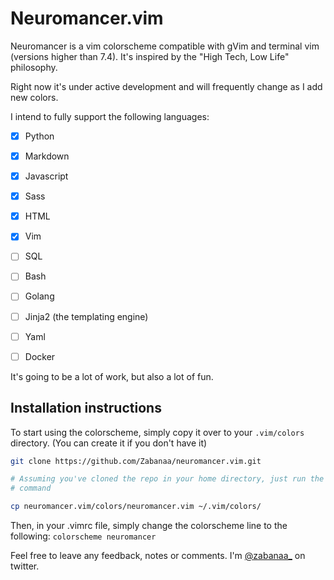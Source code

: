 # Neuromancer.vim

Neuromancer is a vim colorscheme compatible with gVim and terminal vim (versions
higher than 7.4). It's inspired by the "High Tech, Low Life" philosophy.

Right now it's under active development and will frequently change as I add new
colors.

I intend to fully support the following languages:

- [x] Python
- [x] Markdown
- [x] Javascript
- [x] Sass
- [x] HTML
- [x] Vim

- [ ] SQL
- [ ] Bash
- [ ] Golang

- [ ] Jinja2 (the templating engine)
- [ ] Yaml
- [ ] Docker

It's going to be a lot of work, but also a lot of fun.

## Installation instructions

To start using the colorscheme, simply copy it over to your `.vim/colors`
directory. (You can create it if you don't have it)

```bash
git clone https://github.com/Zabanaa/neuromancer.vim.git

# Assuming you've cloned the repo in your home directory, just run the following
# command

cp neuromancer.vim/colors/neuromancer.vim ~/.vim/colors/
```
Then, in your .vimrc file, simply change the colorscheme line to the following:
`colorscheme neuromancer`

Feel free to leave any feedback, notes or comments. I'm
[@zabanaa\_](https://twitter.com/zabanaa_) on twitter.

